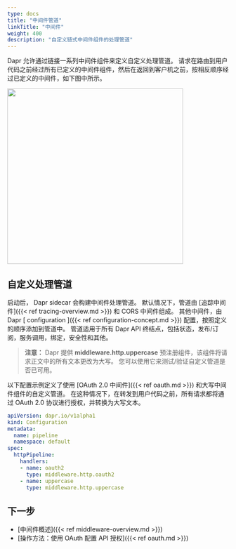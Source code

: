 ```yaml
---
type: docs
title: "中间件管道"
linkTitle: "中间件"
weight: 400
description: "自定义链式中间件组件的处理管道"
---
```


Dapr 允许通过链接一系列中间件组件来定义自定义处理管道。 请求在路由到用户代码之前经过所有已定义的中间件组件，然后在返回到客户机之前，按相反顺序经过已定义的中间件，如下图中所示。

<img src="/images/middleware.png" width=400>

## 自定义处理管道

启动后， Dapr sidecar 会构建中间件处理管道。 默认情况下，管道由 [追踪中间件]({{< ref tracing-overview.md >}}) 和 CORS 中间件组成。 其他中间件，由 Dapr [ configuration ]({{< ref configuration-concept.md >}}) 配置，按照定义的顺序添加到管道中。 管道适用于所有 Dapr API 终结点，包括状态，发布/订阅，服务调用，绑定，安全性和其他。

> **注意：** Dapr 提供 **middleware.http.uppercase** 预注册组件，该组件将请求正文中的所有文本更改为大写。 您可以使用它来测试/验证自定义管道是否已可用。

以下配置示例定义了使用 [OAuth 2.0 中间件]({{< ref oauth.md >}}) 和大写中间件组件的自定义管道。 在这种情况下，在转发到用户代码之前，所有请求都将通过 OAuth 2.0 协议进行授权，并转换为大写文本。

```yaml
apiVersion: dapr.io/v1alpha1
kind: Configuration
metadata:
  name: pipeline
  namespace: default
spec:
  httpPipeline:
    handlers:
    - name: oauth2
      type: middleware.http.oauth2
    - name: uppercase
      type: middleware.http.uppercase
```

## 下一步

* [中间件概述]({{< ref middleware-overview.md >}})
* [操作方法：使用 OAuth 配置 API 授权]({{< ref oauth.md >}})
